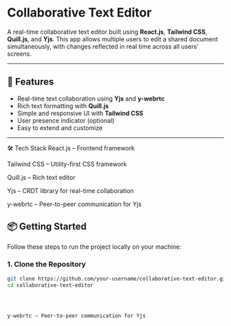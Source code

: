 # Collaborative Text Editor

A real-time collaborative text editor built using **React.js**, **Tailwind CSS**, **Quill.js**, and **Yjs**. This app allows multiple users to edit a shared document simultaneously, with changes reflected in real time across all users’ screens.

---

## 🚀 Features

- Real-time text collaboration using **Yjs** and **y-webrtc**
- Rich text formatting with **Quill.js**
- Simple and responsive UI with **Tailwind CSS**
- User presence indicator (optional)
- Easy to extend and customize

---
🛠 Tech Stack
React.js – Frontend framework

Tailwind CSS – Utility-first CSS framework

Quill.js – Rich text editor

Yjs – CRDT library for real-time collaboration

y-webrtc – Peer-to-peer communication for Yjs

## 📦 Getting Started

Follow these steps to run the project locally on your machine:

### 1. Clone the Repository

```bash
git clone https://github.com/your-username/collaborative-text-editor.git
cd collaborative-text-editor




y-webrtc – Peer-to-peer communication for Yjs



